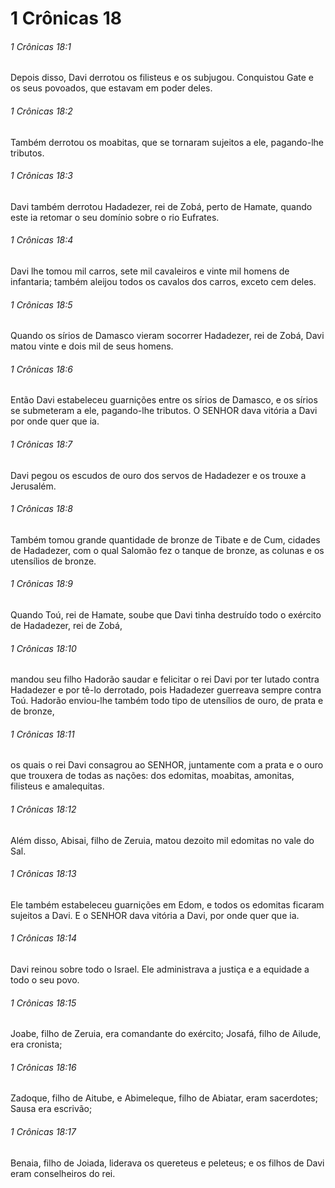 # 1 Crônicas 18

###### 1 Crônicas 18:1

Depois disso, Davi derrotou os filisteus e os subjugou. Conquistou Gate e os seus povoados, que estavam em poder deles.

###### 1 Crônicas 18:2

Também derrotou os moabitas, que se tornaram sujeitos a ele, pagando-lhe tributos.

###### 1 Crônicas 18:3

Davi também derrotou Hadadezer, rei de Zobá, perto de Hamate, quando este ia retomar o seu domínio sobre o rio Eufrates.

###### 1 Crônicas 18:4

Davi lhe tomou mil carros, sete mil cavaleiros e vinte mil homens de infantaria; também aleijou todos os cavalos dos carros, exceto cem deles.

###### 1 Crônicas 18:5

Quando os sírios de Damasco vieram socorrer Hadadezer, rei de Zobá, Davi matou vinte e dois mil de seus homens.

###### 1 Crônicas 18:6

Então Davi estabeleceu guarnições entre os sírios de Damasco, e os sírios se submeteram a ele, pagando-lhe tributos. O SENHOR dava vitória a Davi por onde quer que ia.

###### 1 Crônicas 18:7

Davi pegou os escudos de ouro dos servos de Hadadezer e os trouxe a Jerusalém.

###### 1 Crônicas 18:8

Também tomou grande quantidade de bronze de Tibate e de Cum, cidades de Hadadezer, com o qual Salomão fez o tanque de bronze, as colunas e os utensílios de bronze.

###### 1 Crônicas 18:9

Quando Toú, rei de Hamate, soube que Davi tinha destruído todo o exército de Hadadezer, rei de Zobá,

###### 1 Crônicas 18:10

mandou seu filho Hadorão saudar e felicitar o rei Davi por ter lutado contra Hadadezer e por tê-lo derrotado, pois Hadadezer guerreava sempre contra Toú. Hadorão enviou-lhe também todo tipo de utensílios de ouro, de prata e de bronze,

###### 1 Crônicas 18:11

os quais o rei Davi consagrou ao SENHOR, juntamente com a prata e o ouro que trouxera de todas as nações: dos edomitas, moabitas, amonitas, filisteus e amalequitas.

###### 1 Crônicas 18:12

Além disso, Abisai, filho de Zeruia, matou dezoito mil edomitas no vale do Sal.

###### 1 Crônicas 18:13

Ele também estabeleceu guarnições em Edom, e todos os edomitas ficaram sujeitos a Davi. E o SENHOR dava vitória a Davi, por onde quer que ia.

###### 1 Crônicas 18:14

Davi reinou sobre todo o Israel. Ele administrava a justiça e a equidade a todo o seu povo.

###### 1 Crônicas 18:15

Joabe, filho de Zeruia, era comandante do exército; Josafá, filho de Ailude, era cronista;

###### 1 Crônicas 18:16

Zadoque, filho de Aitube, e Abimeleque, filho de Abiatar, eram sacerdotes; Sausa era escrivão;

###### 1 Crônicas 18:17

Benaia, filho de Joiada, liderava os quereteus e peleteus; e os filhos de Davi eram conselheiros do rei.

